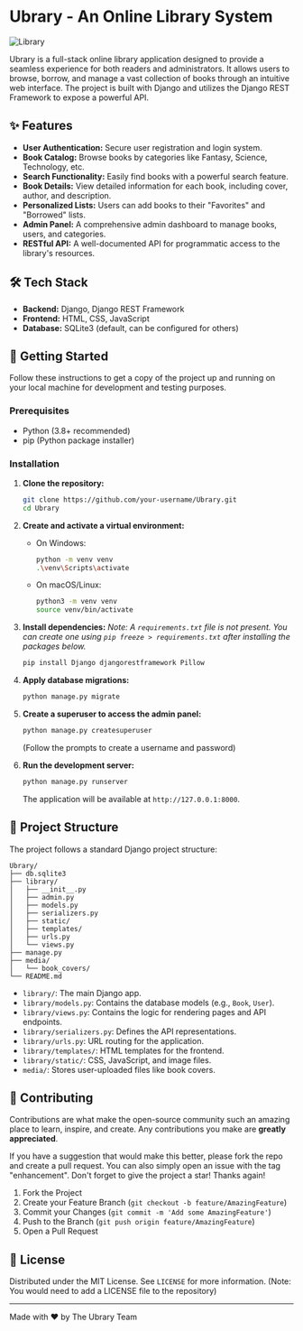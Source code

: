# Ubrary - An Online Library System

![Library](https://i.imgur.com/your-banner-image.png) <!-- You can replace this with a nice banner for your project -->

Ubrary is a full-stack online library application designed to provide a seamless experience for both readers and administrators. It allows users to browse, borrow, and manage a vast collection of books through an intuitive web interface. The project is built with Django and utilizes the Django REST Framework to expose a powerful API.

## ✨ Features

-   **User Authentication:** Secure user registration and login system.
-   **Book Catalog:** Browse books by categories like Fantasy, Science, Technology, etc.
-   **Search Functionality:** Easily find books with a powerful search feature.
-   **Book Details:** View detailed information for each book, including cover, author, and description.
-   **Personalized Lists:** Users can add books to their "Favorites" and "Borrowed" lists.
-   **Admin Panel:** A comprehensive admin dashboard to manage books, users, and categories.
-   **RESTful API:** A well-documented API for programmatic access to the library's resources.

## 🛠️ Tech Stack

-   **Backend:** Django, Django REST Framework
-   **Frontend:** HTML, CSS, JavaScript
-   **Database:** SQLite3 (default, can be configured for others)

## 🚀 Getting Started

Follow these instructions to get a copy of the project up and running on your local machine for development and testing purposes.

### Prerequisites

-   Python (3.8+ recommended)
-   pip (Python package installer)

### Installation

1.  **Clone the repository:**
    ```sh
    git clone https://github.com/your-username/Ubrary.git
    cd Ubrary
    ```

2.  **Create and activate a virtual environment:**
    - On Windows:
      ```sh
      python -m venv venv
      .\venv\Scripts\activate
      ```
    - On macOS/Linux:
      ```sh
      python3 -m venv venv
      source venv/bin/activate
      ```

3.  **Install dependencies:**
    *Note: A `requirements.txt` file is not present. You can create one using `pip freeze > requirements.txt` after installing the packages below.*
    ```sh
    pip install Django djangorestframework Pillow
    ```

4.  **Apply database migrations:**
    ```sh
    python manage.py migrate
    ```

5.  **Create a superuser to access the admin panel:**
    ```sh
    python manage.py createsuperuser
    ```
    (Follow the prompts to create a username and password)

6.  **Run the development server:**
    ```sh
    python manage.py runserver
    ```
    The application will be available at `http://127.0.0.1:8000`.

## 📂 Project Structure

The project follows a standard Django project structure:

```
Ubrary/
├── db.sqlite3
├── library/
│   ├── __init__.py
│   ├── admin.py
│   ├── models.py
│   ├── serializers.py
│   ├── static/
│   ├── templates/
│   ├── urls.py
│   └── views.py
├── manage.py
├── media/
│   └── book_covers/
└── README.md
```

-   `library/`: The main Django app.
-   `library/models.py`: Contains the database models (e.g., `Book`, `User`).
-   `library/views.py`: Contains the logic for rendering pages and API endpoints.
-   `library/serializers.py`: Defines the API representations.
-   `library/urls.py`: URL routing for the application.
-   `library/templates/`: HTML templates for the frontend.
-   `library/static/`: CSS, JavaScript, and image files.
-   `media/`: Stores user-uploaded files like book covers.

## 🤝 Contributing

Contributions are what make the open-source community such an amazing place to learn, inspire, and create. Any contributions you make are **greatly appreciated**.

If you have a suggestion that would make this better, please fork the repo and create a pull request. You can also simply open an issue with the tag "enhancement".
Don't forget to give the project a star! Thanks again!

1.  Fork the Project
2.  Create your Feature Branch (`git checkout -b feature/AmazingFeature`)
3.  Commit your Changes (`git commit -m 'Add some AmazingFeature'`)
4.  Push to the Branch (`git push origin feature/AmazingFeature`)
5.  Open a Pull Request

## 📄 License

Distributed under the MIT License. See `LICENSE` for more information.
(Note: You would need to add a LICENSE file to the repository)

---
Made with ❤️ by The Ubrary Team
